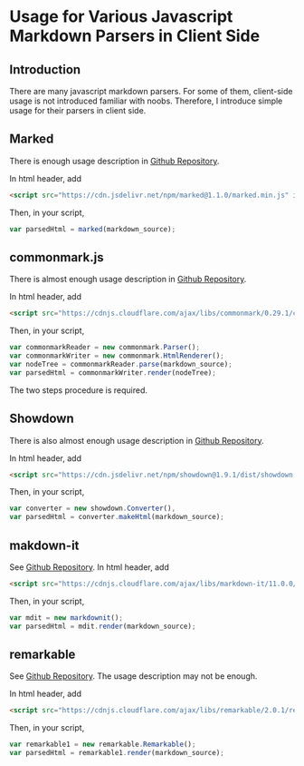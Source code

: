# Usage for Various Javascript Markdown Parsers in Client Side

## Introduction

There are many javascript markdown parsers. For some of them, client-side usage is not introduced familiar with noobs. Therefore, I introduce simple usage for their parsers in client side.

## Marked

There is enough usage description in [Github Repository](https://github.com/markedjs/marked).

In html header, add

```html
<script src="https://cdn.jsdelivr.net/npm/marked@1.1.0/marked.min.js" integrity="sha256-GGbzkRkTtLnv3bOg61WAnkjYHxtsiVqu+tjMj6ssDVw=" crossorigin="anonymous"></script>
```

Then, in your script,

```javascript
var parsedHtml = marked(markdown_source);
```

## commonmark.js

There is almost enough usage description in [Github Repository](https://github.com/commonmark/commonmark.js).

In html header, add

```html
<script src="https://cdnjs.cloudflare.com/ajax/libs/commonmark/0.29.1/commonmark.min.js" integrity="sha256-cJ/MjQVItrJja/skVD57W8McWNeVq14/h4qOuq++CvI=" crossorigin="anonymous"></script>
```

Then, in your script,

```javascript
var commonmarkReader = new commonmark.Parser();
var commonmarkWriter = new commonmark.HtmlRenderer();
var nodeTree = commonmarkReader.parse(markdown_source);
var parsedHtml = commonmarkWriter.render(nodeTree);	
```

The two steps procedure is required.

## Showdown

There is also almost enough usage description in [Github Repository](https://github.com/showdownjs/showdown).

In html header, add

```html
<script src="https://cdn.jsdelivr.net/npm/showdown@1.9.1/dist/showdown.min.js" integrity="sha256-jl1+DOsSs9uABTKppOJ2GF8kXoc3XQzBtFFyS0i9Xoo=" crossorigin="anonymous"></script>
```

Then, in your script,

```javascript
var converter = new showdown.Converter(),
var parsedHtml = converter.makeHtml(markdown_source);
```

## makdown-it

See [Github Repository](https://github.com/markdown-it/markdown-it). In html header, add

```html
<script src="https://cdnjs.cloudflare.com/ajax/libs/markdown-it/11.0.0/markdown-it.min.js" integrity="sha256-3mv+NUxFuBg26MtcnuN2X37WUxuGunWCCiG2YCSBjNc=" crossorigin="anonymous"></script>
```

Then, in your script,

```javascript
var mdit = new markdownit();
var parsedHtml = mdit.render(markdown_source);
```

## remarkable

See [Github Repository](https://github.com/jonschlinkert/remarkable). The usage description may not be enough.

In html header, add

```html
<script src="https://cdnjs.cloudflare.com/ajax/libs/remarkable/2.0.1/remarkable.min.js" integrity="sha256-blWQoMt0+lqHvv7q7wShOwoWOiQITkNA/Bssik2U/08=" crossorigin="anonymous"></script>
```

Then, in your script,

```javascript
var remarkable1 = new remarkable.Remarkable();
var parsedHtml = remarkable1.render(markdown_source);
```


